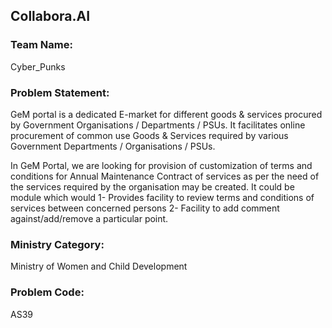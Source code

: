 ## Collabora.AI

### Team Name:
Cyber_Punks

### Problem Statement: 
GeM portal is a dedicated E-market for different goods & services procured by Government Organisations / Departments / PSUs. It facilitates online procurement of common use Goods & Services required by various Government Departments / Organisations / PSUs. 

In GeM Portal, we are looking for provision of customization of terms and conditions for Annual Maintenance Contract of services as per the need of the services required by the organisation may be created. It could be module which would 
1-  Provides facility to review terms and conditions of services between concerned persons 
2- Facility to add comment against/add/remove a particular point.

### Ministry Category: 
Ministry of Women and Child Development

### Problem Code:
AS39
